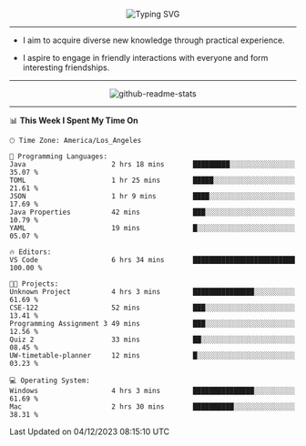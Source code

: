 <p align="center">
  <img src="https://readme-typing-svg.demolab.com?font=Fira+Code&weight=500&size=32&duration=2500&pause=1600&center=true&vCenter=true&random=false&width=1024&height=64&lines=Hi+there+%F0%9F%91%8B;I'm+delighted+you+could+make+it+here+%F0%9F%8E%89;I'm+Harry%2C+a+college+student+still+finding+my+way" alt="Typing SVG" />
</p>


---


- I aim to acquire diverse new knowledge through practical experience.

- I aspire to engage in friendly interactions with everyone and form interesting friendships.


---


<p align="center">
  <img src="https://github-readme-stats.vercel.app/api?username=Harry-Jing&show_icons=true" alt="github-readme-stats"/>
</p>


---

<!--START_SECTION:waka-->
📊 **This Week I Spent My Time On** 

```text
🕑︎ Time Zone: America/Los_Angeles

💬 Programming Languages: 
Java                     2 hrs 18 mins       █████████░░░░░░░░░░░░░░░░   35.07 % 
TOML                     1 hr 25 mins        █████░░░░░░░░░░░░░░░░░░░░   21.61 % 
JSON                     1 hr 9 mins         ████░░░░░░░░░░░░░░░░░░░░░   17.69 % 
Java Properties          42 mins             ███░░░░░░░░░░░░░░░░░░░░░░   10.79 % 
YAML                     19 mins             █░░░░░░░░░░░░░░░░░░░░░░░░   05.07 % 

🔥 Editors: 
VS Code                  6 hrs 34 mins       █████████████████████████   100.00 % 

🐱‍💻 Projects: 
Unknown Project          4 hrs 3 mins        ███████████████░░░░░░░░░░   61.69 % 
CSE-122                  52 mins             ███░░░░░░░░░░░░░░░░░░░░░░   13.41 % 
Programming Assignment 3 49 mins             ███░░░░░░░░░░░░░░░░░░░░░░   12.56 % 
Quiz 2                   33 mins             ██░░░░░░░░░░░░░░░░░░░░░░░   08.45 % 
UW-timetable-planner     12 mins             █░░░░░░░░░░░░░░░░░░░░░░░░   03.23 % 

💻 Operating System: 
Windows                  4 hrs 3 mins        ███████████████░░░░░░░░░░   61.69 % 
Mac                      2 hrs 30 mins       ██████████░░░░░░░░░░░░░░░   38.31 % 
```


 Last Updated on 04/12/2023 08:15:10 UTC
<!--END_SECTION:waka-->

